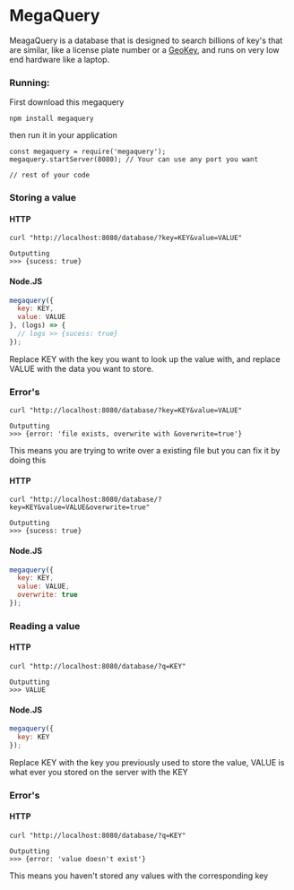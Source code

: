 # MegaQuery
MeagaQuery is a database that is designed to search billions of key's that are similar, like a license plate number or a [GeoKey](https://github.com/lakefox/geokey), and runs on very low end hardware like a laptop.

### Running:

First download this megaquery
```
npm install megaquery
```
then run it in your application 
```
const megaquery = require('megaquery');
megaquery.startServer(8080); // Your can use any port you want

// rest of your code
```

### Storing a value
#### HTTP

```
curl "http://localhost:8080/database/?key=KEY&value=VALUE"

Outputting
>>> {sucess: true}
```
#### Node.JS
``` javascript
megaquery({
  key: KEY,
  value: VALUE
}, (logs) => {
  // logs >> {sucess: true}
});
```
Replace KEY with the key you want to look up the value with, and replace VALUE with the data you want to store.

### Error's
```
curl "http://localhost:8080/database/?key=KEY&value=VALUE"

Outputting
>>> {error: 'file exists, overwrite with &overwrite=true'}
```
This means you are trying to write over a existing file but you can fix it by doing this
#### HTTP
```
curl "http://localhost:8080/database/?key=KEY&value=VALUE&overwrite=true"

Outputting
>>> {sucess: true}
```
#### Node.JS
``` javascript
megaquery({
  key: KEY,
  value: VALUE,
  overwrite: true
});
```
### Reading a value
#### HTTP
```
curl "http://localhost:8080/database/?q=KEY"

Outputting
>>> VALUE
```
#### Node.JS
``` javascript
megaquery({
  key: KEY
});
```
Replace KEY with the key you previously used to store the value, VALUE is what ever you stored on the server with the KEY

### Error's
#### HTTP
```
curl "http://localhost:8080/database/?q=KEY"

Outputting
>>> {error: 'value doesn't exist'}
```
This means you haven't stored any values with the corresponding key
